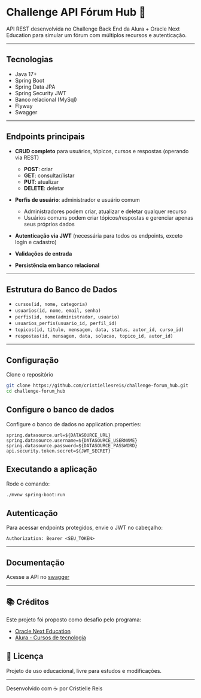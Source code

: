 # Challenge API Fórum Hub 👥
API REST desenvolvida no Challenge Back End da Alura + Oracle Next Education para simular um fórum com múltiplos recursos e autenticação.

---
## Tecnologias

- Java 17+  
- Spring Boot 
- Spring Data JPA
- Spring Security JWT
- Banco relacional (MySql)
- Flyway
- Swagger

---
## Endpoints principais

- **CRUD completo** para usuários, tópicos, cursos e respostas (operando via REST)  
  - **POST**: criar  
  - **GET**: consultar/listar  
  - **PUT**: atualizar  
  - **DELETE**: deletar  

- **Perfis de usuário**: administrador e usuário comum  
  - Administradores podem criar, atualizar e deletar qualquer recurso  
  - Usuários comuns podem criar tópicos/respostas e gerenciar apenas seus próprios dados  

- **Autenticação via JWT** (necessária para todos os endpoints, exceto login e cadastro)  
- **Validações de entrada**  
- **Persistência em banco relacional**

---
## Estrutura do Banco de Dados

- ```cursos(id, nome, categoria)```
- ```usuarios(id, nome, email, senha)```
- ```perfis(id, nome(administrador, usuario)```
- ```usuarios_perfis(usuario_id, perfil_id)```
- ```topicos(id, titulo, mensagem, data, status, autor_id, curso_id)```
- ```respostas(id, mensagem, data, solucao, topico_id, autor_id)```

---
## Configuração

Clone o repositório  
```bash
git clone https://github.com/cristiellesreis/challenge-forum_hub.git
cd challenge-forum_hub
```
## Configure o banco de dados

Configure o banco de dados no application.properties:
```properties
spring.datasource.url=${DATASOURCE_URL}
spring.datasource.username=${DATASOURCE_USERNAME}
spring.datasource.password=${DATASOURCE_PASSWORD}
api.security.token.secret=${JWT_SECRET}
```
## Executando a aplicação

Rode o comando:
```bash
./mvnw spring-boot:run
```
## Autenticação

Para acessar endpoints protegidos, envie o JWT no cabeçalho:
```
Authorization: Bearer <SEU_TOKEN>
```

---
## Documentação

Acesse a API no [swagger](http://localhost:8080/swagger-ui/index.html)

---
## 📚 Créditos
Este projeto foi proposto como desafio pelo programa:

- [Oracle Next Education](https://www.oracle.com/br/education/oracle-next-education/)
- [Alura - Cursos de tecnologia](https://www.alura.com.br/)

## 📄 Licença
Projeto de uso educacional, livre para estudos e modificações.

---
Desenvolvido com ☕ por Cristielle Reis
